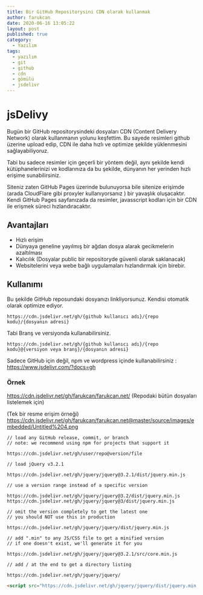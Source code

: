 ```yaml
---
title: Bir GitHub Repositorysini CDN olarak kullanmak
author: farukcan
date: 2020-06-16 13:05:22
layout: post
published: true
category:
  - Yazılım
tags:
  - yazılım
  - git
  - github
  - cdn
  - gömülü
  - jsdelivr
---
```


# jsDelivy

Bugün bir GitHub repositorysindeki dosyaları CDN (Content Delivery Network) olarak kullanmanın yolunu keşfettim.
Bu sayede resimleri github üzerine upload edip, CDN ile daha hızlı ve optimize
şekilde yüklenmesini sağlayabiliyoruz.

Tabi bu sadece resimler için geçerli bir yöntem değil, aynı şekilde kendi kütüphanelerinizi ve kodlarınıza da
bu şekilde, dünyanın her yerinden hızlı erişime sunabilirsiniz.

Siteniz zaten GitHub Pages üzerinde bulunuyorsa bile sitenize erişimde (arada CloudFlare gibi proxyler 
kullanıyorsanız ) bir yavaşlık oluşacaktır. Kendi GitHub Pages sayfanızada da resimler, javasscript kodları için 
bir CDN ile erişmek süreci hızlandıracaktır.

## Avantajları

* Hızlı erişim 
* Dünyaya geneline yayılmış bir ağdan dosya alarak gecikmelerin azaltılması
* Kalıcılık (Dosyalar public bir repositoryde güvenli olarak saklanacak)
* Websitelerini veya webe bağlı uygulamaları hızlandırmak için birebir.

## Kullanımı

Bu şekilde GitHub reposundaki dosyanızı linkliyorsunuz. Kendisi otomatik olarak optimize ediyor.

`https://cdn.jsdelivr.net/gh/{github kullanıcı adı}/{repo kodu}/{dosyanın adresi}`

Tabi Branş ve versiyonda kullanabilirsiniz.

`https://cdn.jsdelivr.net/gh/{github kullanıcı adı}/{repo kodu}@{versiyon veya branş}/{dosyanın adresi}`

Sadece GitHub için değil, npm ve wordpress içinde kullanabilirsiniz : https://www.jsdelivr.com/?docs=gh

### Örnek

https://cdn.jsdelivr.net/gh/farukcan/farukcan.net/
(Repodaki bütün dosyaları listelemek için)

(Tek bir resme erişim örneği)
https://cdn.jsdelivr.net/gh/farukcan/farukcan.net@master/source/images/embedded/Untitled%204.png
```
// load any GitHub release, commit, or branch
// note: we recommend using npm for projects that support it

https://cdn.jsdelivr.net/gh/user/repo@version/file

// load jQuery v3.2.1

https://cdn.jsdelivr.net/gh/jquery/jquery@3.2.1/dist/jquery.min.js

// use a version range instead of a specific version

https://cdn.jsdelivr.net/gh/jquery/jquery@3.2/dist/jquery.min.js
https://cdn.jsdelivr.net/gh/jquery/jquery@3/dist/jquery.min.js

// omit the version completely to get the latest one
// you should NOT use this in production

https://cdn.jsdelivr.net/gh/jquery/jquery/dist/jquery.min.js

// add ".min" to any JS/CSS file to get a minified version
// if one doesn't exist, we'll generate it for you

https://cdn.jsdelivr.net/gh/jquery/jquery@3.2.1/src/core.min.js

// add / at the end to get a directory listing

https://cdn.jsdelivr.net/gh/jquery/jquery/

```
```html
<script src="https://cdn.jsdelivr.net/gh/jquery/jquery/dist/jquery.min.js"></script>
```
